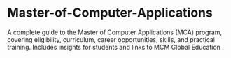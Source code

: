 # Master-of-Computer-Applications
A complete guide to the Master of Computer Applications (MCA) program, covering eligibility, curriculum, career opportunities, skills, and practical training. Includes insights for students and links to MCM Global Education .
